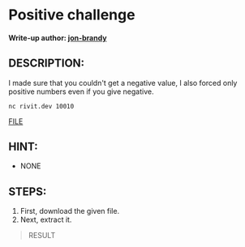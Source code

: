 # Positive challenge
#### Write-up author: [jon-brandy](https://github.com/jon-brandy)
## DESCRIPTION:
I made sure that you couldn't get a negative value, I also forced only positive numbers even if you give negative.

`nc rivit.dev 10010`

[FILE](https://github.com/Bread-Yolk/ctflearnwu/blob/f3dc1761659066a2e55f8df58f36dc441b5ee20c/Assets/Binex/Positive%20challenge/task.tar.gz)

## HINT:
- NONE
## STEPS:
1. First, download the given file.
2. Next, extract it.

> RESULT



